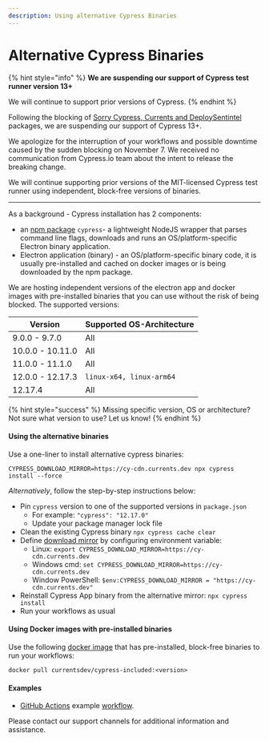 ```yaml
---
description: Using alternative Cypress Binaries
---
```


# Alternative Cypress Binaries

{% hint style="info" %}
**We are suspending our support of Cypress test runner version 13+**

We will continue to support prior versions of Cypress.
{% endhint %}

Following the blocking of [Sorry Cypress, Currents and DeploySentintel](https://currents.dev/posts/v13-blocking) packages, we are suspending our support of Cypress 13+.

We apologize for the interruption of your workflows and possible downtime caused by the sudden blocking on November 7. We received no communication from Cypress.io team about the intent to release the breaking change.

We will continue supporting prior versions of the MIT-licensed Cypress test runner using independent, block-free versions of binaries.

***

As a background - Cypress installation has 2 components:

* an [npm package](https://www.npmjs.com/package/cypress) `cypress`- a lightweight NodeJS wrapper that parses command line flags, downloads and runs an OS/platform-specific Electron binary application.
* Electron application (binary) - an OS/platform-specific binary code, it is usually pre-installed and cached on docker images or is being downloaded by the npm package.

We are hosting independent versions of the electron app and docker images with pre-installed binaries that you can use without the risk of being blocked. The supported versions:

| Version          | Supported OS-Architecture |
| ---------------- | ------------------------- |
| 9.0.0 - 9.7.0    | All                       |
| 10.0.0 - 10.11.0 | All                       |
| 11.0.0 - 11.1.0  | All                       |
| 12.0.0 - 12.17.3 | `linux-x64, linux-arm64`  |
| 12.17.4          | All                       |

{% hint style="success" %}
Missing specific version, OS or architecture? Not sure what version to use? Let us know!
{% endhint %}

#### Using the alternative binaries

Use a one-liner to install alternative cypress binaries:

```
CYPRESS_DOWNLOAD_MIRROR=https://cy-cdn.currents.dev npx cypress install --force
```

_Alternatively_, follow the step-by-step instructions below:

* Pin `cypress` version to one of the supported versions in `package.json`
  * For example: `"cypress": "12.17.0"`
  * Update your package manager lock file
* Clean the existing Cypress binary `npx cypress cache clear`
* Define [download mirror](https://docs.cypress.io/guides/references/advanced-installation#Mirroring) by configuring environment variable:
  * Linux: `export CYPRESS_DOWNLOAD_MIRROR=https://cy-cdn.currents.dev`
  * Windows cmd:  `set CYPRESS_DOWNLOAD_MIRROR=https://cy-cdn.currents.dev`
  * Window PowerShell:  `$env:CYPRESS_DOWNLOAD_MIRROR = "https://cy-cdn.currents.dev"`
* Reinstall Cypress App binary from the alternative mirror: `npx cypress install`
* Run your workflows as usual

#### Using Docker images with pre-installed binaries

Use the following [docker image](https://hub.docker.com/r/currentsdev/cypress-included) that has pre-installed, block-free binaries to run your workflows:

`docker pull currentsdev/cypress-included:<version>`

#### Examples

* [GitHub Actions](https://github.com/currents-dev/gh-actions-example/blob/main/.github/workflows/currents.yml) example [workflow](https://github.com/currents-dev/gh-actions-example/actions/runs/6809756956/job/18516652532).

Please contact our support channels for additional information and assistance.
